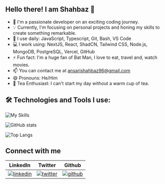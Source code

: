 ## Hello there! I am Shahbaz 👋
- 🔭 I'm a passionate developer on an exciting coding journey.
- 💡 Currently, I'm focusing on personal projects and honing my skills to create something remarkable.
- 🚀 I use daily: JavaScript, Typescript, Git, Bash, VS Code
- 💻 I work using: NextJS, React, ShadCN, Tailwind CSS, Node.js, MongoDB, PostgreSQL, Vercel, GitHub
- ⚡️ Fun fact: I'm a huge fan of Bat Man, I love to eat, travel and, watch movies.
- 📫 You can contact me at ansarishahbaz96@gmail.com
- 😄 Pronouns: He/Him
- 🍵 Tea Enthusiast: I can't start my day without a warm cup of tea.


## 🛠️ Technologies and Tools I use:
![My Skills](https://skillicons.dev/icons?i=js,ts,tailwind,react,next,git,github,vercel,nodejs,mongodb,postgresql,prisma,html,css,sass,vscode,postman)


![GitHub stats](https://github-readme-stats.vercel.app/api?username=shahbazahmedansari&show_icons=true&theme=tokyonight)


![Top Langs](https://github-readme-stats.vercel.app/api/top-langs?username=shahbazahmedansari&show_icons=true&locale=en&layout=compact&theme=tokyonight)


## Connect with me

| LinkedIn | Twitter | Github | 
| -------- | --------- | ------- | 
| [![linkedin](https://skillicons.dev/icons?i=linkedin)](https://www.linkedin.com/in/shahbazahmedansari/) | [![twitter](https://skillicons.dev/icons?i=twitter)](https://twitter.com/Shahbaz__16) | [![github](https://skillicons.dev/icons?i=github)]([https://twitter.com/Shahbaz__16](https://github.com/shahbazahmedansari)) | 

